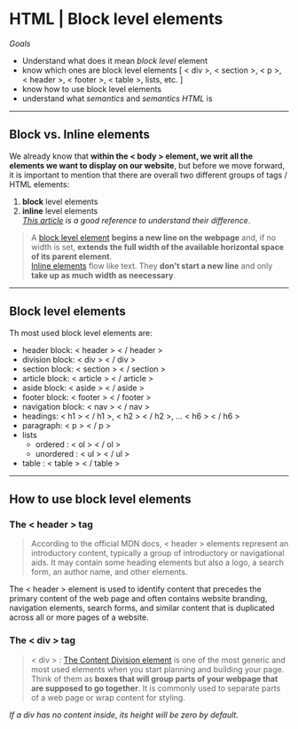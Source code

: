 # HTML | Block level elements   
*Goals*  
* Understand what does it mean *block level* element  
* know which ones are block level elements [ < div >, < section >, < p >, < header >, < footer >, < table >, lists, etc. ]  
* know how to use block level elements  
* understand what *semantics* and *semantics HTML* is  
  
---  

## Block vs. Inline elements  
We already know that **within the < body > element, we writ all the elements we want to display on our website**, 
but before we move forward, it is important to mention that there are overall two different groups of tags / HTML elements:  
1. **block** level elements  
2. **inline** level elements  
*[This article](https://codeburst.io/block-level-and-inline-elements-the-difference-between-div-and-span-2f8502c1f95b) is a good reference to understand their difference*.  
  
> A [block level element](https://developer.mozilla.org/en-US/docs/Web/HTML/Block-level_elements) **begins a new line on the webpage** and, if no width is set, **extends the full width of the available horizontal space of its parent element**.  
> [Inline elements](https://developer.mozilla.org/en-US/docs/Web/HTML/Inline_elements) flow like text. They **don't start a new line** and only **take up as much width as neecessary**.  
  
---  
  
## Block level elements  
Th most used block level elements are:  
* header block: < header > < / header >  
* division block: < div > < / div >  
* section block: < section > < / section >  
* article block: < article > < / article >  
* aside block: < aside > < / aside >  
* footer block: < footer > < / footer >  
* navigation block: < nav > < / nav >  
* headings: < h1 > < / h1 >, < h2 > < / h2 >, ... < h6 > < / h6 >  
* paragraph: < p > < / p >  
* lists  
  * ordered : < ol > < / ol >  
  * unordered : < ul > < / ul >  
* table : < table > < / table >  
  
---  
  
## How to use block level elements  
### The < header > tag  
> According to the official MDN docs, < header > elements represent an introductory content, typically a group of introductory or navigational aids. 
It may contain some heading elements but also a logo, a search form, an author name, and other elements.  
  
The < header > element is used to identify content that  precedes the primary content of the web page and often contains website branding, 
navigation elements, search forms, and similar content that is duplicated across all or more pages of a website.  
  
### The < div > tag  
> < div > : [The Content Division element](https://developer.mozilla.org/en-US/docs/Web/HTML/Element/div) is one of the most generic and most used elements when you start planning and building your page. 
Think of them as **boxes that will group parts of your webpage that are supposed to go together**. It is commonly used to separate parts of a web page or wrap content for styling.  
  
*If a div has no content inside, its height will be zero by default.*  



